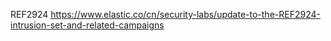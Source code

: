 REF2924
https://www.elastic.co/cn/security-labs/update-to-the-REF2924-intrusion-set-and-related-campaigns
